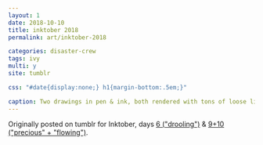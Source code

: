 ```yaml
---
layout: 1
date: 2018-10-10
title: inktober 2018
permalink: art/inktober-2018

categories: disaster-crew
tags: ivy
multi: y
site: tumblr

css: "#date{display:none;} h1{margin-bottom:.5em;}"

caption: Two drawings in pen & ink, both rendered with tons of loose lines. The first is a headshot of an old dog that appears to be melting, on a similarly drippy background; the collar tag reads "Buddy." The second features a younger Ivy in the rain, cradling a melting canine skull; she looks furious.
---
```

Originally posted on tumblr for Inktober, days [6 ("drooling")](https://aflyleaf3.wordpress.com/2018/10/06/inktober-day-6-drooling-good-boy/) & [9+10 ("precious" + "flowing")](https://aflyleaf3.wordpress.com/2018/10/06/inktober-day-6-drooling-good-boy/).